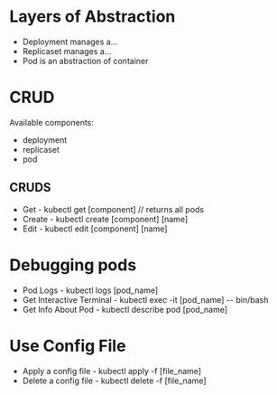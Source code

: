 # Layers of Abstraction
- Deployment manages a...
- Replicaset manages a...
- Pod is an abstraction of container
# CRUD
Available components:
- deployment
- replicaset
- pod
## CRUDS
- Get - kubectl get [component] // returns all pods
- Create - kubectl create [component] [name]
- Edit - kubectl edit [component] [name]

# Debugging pods
- Pod Logs - kubectl logs [pod_name]
- Get Interactive Terminal - kubectl exec -it [pod_name] -- bin/bash
- Get Info About Pod - kubectl describe pod [pod_name]
# Use Config File
- Apply a config file - kubectl apply -f [file_name]
- Delete a config file - kubectl delete -f [file_name]
